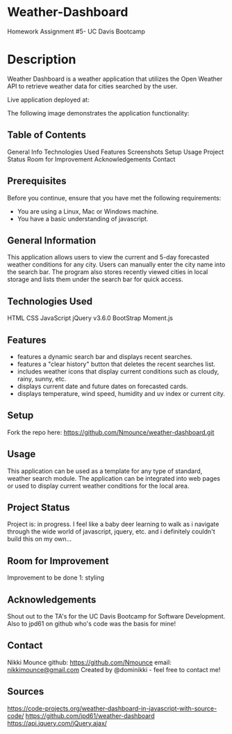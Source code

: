 # Weather-Dashboard
Homework Assignment #5- UC Davis Bootcamp
# Description
Weather Dashboard is a weather application that utilizes the Open Weather API to retrieve weather data for cities searched by the user. 

Live application deployed at: 

The following image demonstrates the application functionality:

## Table of Contents
General Info
Technologies Used
Features
Screenshots
Setup
Usage
Project Status
Room for Improvement
Acknowledgements
Contact
## Prerequisites

Before you continue, ensure that you have met the following requirements:
* You are using a Linux, Mac or Windows machine.
* You have a basic understanding of javascript.


## General Information
This application allows users to view the current and 5-day forecasted weather conditions for any city. Users can manually enter the city name into the search bar. The program also stores recently viewed cities in local storage and lists them under the search bar for quick access.


## Technologies Used
HTML
CSS
JavaScript
jQuery v3.6.0
BootStrap
Moment.js

## Features

* features a dynamic search bar and displays recent searches.
* features a "clear history" button that deletes the recent searches list.
* includes weather icons that display current conditions such as cloudy, rainy, sunny, etc.
* displays current date and future dates on forecasted cards.
* displays temperature, wind speed, humidity and uv index or current city. 


## Setup
Fork the repo here: https://github.com/Nmounce/weather-dashboard.git

## Usage
This application can be used as a template for any type of standard, weather search module. The application can be integrated into web pages or used to display current weather conditions for the local area.

## Project Status
Project is: in progress. I feel like a baby deer learning to walk as i navigate through the wide world of javascript, jquery, etc. and i definitely couldn't build this on my own...

## Room for Improvement

Improvement to be done 1: styling

## Acknowledgements
Shout out to the TA's for the UC Davis Bootcamp for Software Development. Also to jpd61 on github who's code was the basis for mine!

## Contact
Nikki Mounce
github: https://github.com/Nmounce
email: nikkimounce@gmail.com
Created by @dominikki - feel free to contact me!
## Sources
https://code-projects.org/weather-dashboard-in-javascript-with-source-code/
https://github.com/jpd61/weather-dashboard
https://api.jquery.com/jQuery.ajax/